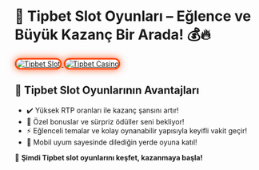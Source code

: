 <h1>🎰 Tipbet Slot Oyunları – Eğlence ve Büyük Kazanç Bir Arada! 💰🔥</h1>

<a href="https://heylink.me/bonusdunyasi/" title="Tipbet Slot">
  <img src="https://i.ibb.co/YjtLwQ8/cats.jpg" alt="Tipbet Slot" style="max-width: 100%; border: 3px solid #ff4500; border-radius: 15px; box-shadow: 0px 0px 15px rgba(255, 69, 0, 0.8);">
</a>

<a href="https://heylink.me/bonusdunyasi/" title="Tipbet Casino">
  <img src="https://i.ibb.co/VHdrjnQ/df.jpg" alt="Tipbet Casino" style="max-width: 100%; border: 3px solid #ff4500; border-radius: 15px; box-shadow: 0px 0px 15px rgba(255, 69, 0, 0.8);">
</a>

<h2>🚀 Tipbet Slot Oyunlarının Avantajları</h2>
<ul>
  <li>✔️ Yüksek RTP oranları ile kazanç şansını artır!</li>
  <li>🎁 Özel bonuslar ve sürpriz ödüller seni bekliyor!</li>
  <li>⚡️ Eğlenceli temalar ve kolay oynanabilir yapısıyla keyifli vakit geçir!</li>
  <li>📱 Mobil uyum sayesinde dilediğin yerde oyuna katıl!</li>
</ul>

<p>💎 <strong>Şimdi Tipbet slot oyunlarını keşfet, kazanmaya başla!</strong></p>

<meta name="description" content="Tipbet slot oyunlarıyla büyük kazançlar sizi bekliyor! Özel bonuslar, eğlenceli temalar ve yüksek RTP oranlarıyla kazancınızı artırın. Hemen oynayın!">
